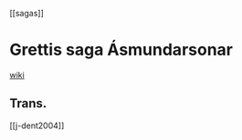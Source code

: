 [[sagas]]
# Grettis saga Ásmundarsonar
[wiki](https://en.wikipedia.org/wiki/Grettis-saga)
## Trans.
[[j-dent2004]]